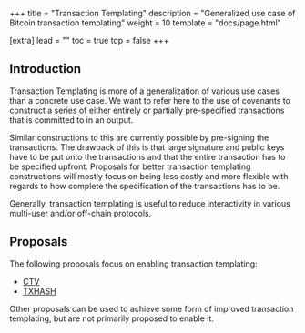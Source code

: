 +++
title = "Transaction Templating"
description = "Generalized use case of Bitcoin transaction templating"
weight = 10
template = "docs/page.html"

[extra]
lead = ""
toc = true
top = false
+++


## Introduction

Transaction Templating is more of a generalization of various use cases than a concrete use case. We
want to refer here to the use of covenants to construct a series of either entirely or partially
pre-specified transactions that is committed to in an output.

Similar constructions to this are currently possible by pre-signing the transactions. The drawback
of this is that large signature and public keys have to be put onto the transactions and that the
entire transaction has to be specified upfront. Proposals for better transaction templating
constructions will mostly focus on being less costly and more flexible with regards to how complete
the specification of the transactions has to be.

Generally, transaction templating is useful to reduce interactivity in various multi-user and/or
off-chain protocols.


## Proposals

The following proposals focus on enabling transaction templating:

- [CTV](/proposals/ctv)
- [TXHASH](/proposals/txhash)

Other proposals can be used to achieve some form of improved transaction templating, but are not
primarily proposed to enable it.


